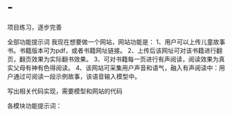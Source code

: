 # -
项目练习，逐步完善


全部功能提示词
我现在想要做一个网站，网站功能是：
1、用户可以上传儿童故事书。书籍版本可为pdf，或者书籍网址链接。
2、上传后该网址可对该书籍进行翻页，翻页效果为实际翻书效果。
3、可对书籍每一页进行有声阅读，阅读效果为真实父母有神有色得阅读。
4、该网站可采集用户声音和语气，融入有声阅读中：用户通过可阅读一段示例故事，该语音输入模型中。

写出相关代码实现，需要模型和网站的代码


各模块功能提示词：
